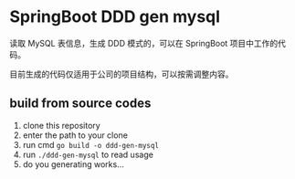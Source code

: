 # SpringBoot DDD gen mysql

读取 MySQL 表信息，生成 DDD 模式的，可以在 SpringBoot 项目中工作的代码。

目前生成的代码仅适用于公司的项目结构，可以按需调整内容。

## build from source codes

1. clone this repository
2. enter the path to your clone
3. run cmd `go build -o ddd-gen-mysql`
4. run `./ddd-gen-mysql` to read usage
5. do you generating works...

